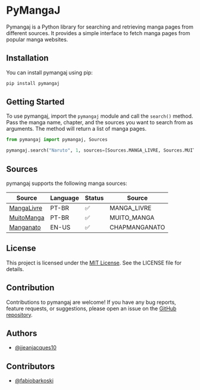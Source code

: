 # PyMangaJ

Pymangaj is a Python library for searching and retrieving manga pages from different sources. It provides a simple interface to fetch manga pages from popular manga websites.

## Installation

You can install pymangaj using pip:

``` bash
pip install pymangaj
```

## Getting Started

To use pymangaj, import the `pymangaj` module and call the `search()` method. Pass the manga name, chapter, and the sources you want to search from as arguments. The method will return a list of manga pages.

``` python
from pymangaj import pymangaj, Sources

pymangaj.search("Naruto", 1, sources=[Sources.MANGA_LIVRE, Sources.MUITO_MANGA])
```

## Sources

pymangaj supports the following manga sources:

|          Source                       | Language | Status  |    Source     |
| ------------------------------------- | -------- | ------  |  ----------   |
| [MangaLivre](https://mangalivre.net/) |   PT-BR  |   ✅   |  MANGA_LIVRE   |
| [MuitoManga](https://muitomanga.com/) |   PT-BR  |   ✅   |  MUITO_MANGA   |
| [Manganato](https://manganato.com/)   |   EN-US  |   ✅   |  CHAPMANGANATO |

## License

This project is licensed under the [MIT License](./LICENSE). See the LICENSE file for details.

## Contribution

Contributions to pymangaj are welcome! If you have any bug reports, feature requests, or suggestions, please open an issue on the [GitHub repository](https://github.com/jjeanjacques10/pymangaj).

## Authors

- [@jjeanjacques10](https://github.com/jjeanjacques10)

## Contributors

- [@fabiobarkoski](https://github.com/fabiobarkoski)